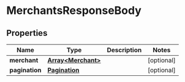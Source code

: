 # MerchantsResponseBody

## Properties
Name | Type | Description | Notes
------------ | ------------- | ------------- | -------------
**merchant** | [**Array&lt;Merchant&gt;**](Merchant.md) |  | [optional] 
**pagination** | [**Pagination**](Pagination.md) |  | [optional] 


